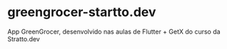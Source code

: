 # greengrocer-startto.dev
 App GreenGrocer, desenvolvido nas aulas de Flutter + GetX do curso da Stratto.dev
